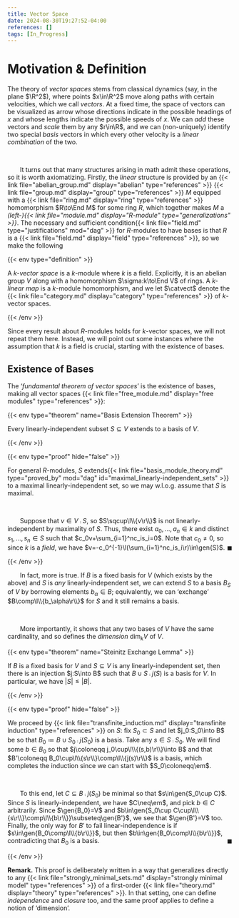 ```yaml
---
title: Vector Space
date: 2024-08-30T19:27:52-04:00
references: []
tags: [In_Progress]
---
```


# Motivation & Definition

The theory of *vector spaces* stems from classical dynamics (say, in the plane $\R^2$), where points $x\in\R^2$ move along paths with certain velocities, which we call *vectors*. At a fixed time, the space of vectors can be visualized as arrow whose directions indicate in the possible headings of $x$ and whose lengths indicate the possible speeds of $x$. We can *add* these vectors and *scale* them by any $r\in\R$, and we can (non-uniquely) identify two special *basis* vectors in which every other velocity is a *linear combination* of the two.

<br>

&emsp;&emsp;It turns out that many structures arising in math admit these operations, so it is worth axiomatizing. Firstly, the *linear* structure is provided by an {{< link file="abelian_group.md" display="abelian" type="references" >}} {{< link file="group.md" display="group" type="references" >}} $M$ equipped with a {{< link file="ring.md" display="ring" type="references" >}} homomorphism $R\to\End M$ for some ring $R$, which together makes $M$ a *(left-){{< link file="module.md" display="$R$-module" type="generalizations" >}}*. The necessary and sufficient condition{{< link file="field.md" type="justifications" mod="dag" >}} for $R$-modules to have bases is that $R$ is a {{< link file="field.md" display="field" type="references" >}}, so we make the following

{{< env type="definition" >}}

A *$k$-vector space* is a $k$-module where $k$ is a field. Explicitly, it is an abelian group $V$ along with a homomorphism $\sigma:k\to\End V$ of rings. A *$k$-linear map* is a $k$-module homomorphism, and we let $\catvect$ denote the {{< link file="category.md" display="category" type="references" >}} of $k$-vector spaces.

{{< /env >}}

Since every result about $R$-modules holds for $k$-vector spaces, we will not repeat them here. Instead, we will point out some instances where the assumption that $k$ is a field is crucial, starting with the existence of bases.

<div class="space"></div>

<h2 id="existence_of_bases">Existence of Bases</h2>

The ‘*fundamental theorem of vector spaces*’ is the existence of bases, making all vector spaces {{< link file="free_module.md" display="free modules" type="references" >}}:

{{< env type="theorem" name="Basis Extension Theorem" >}}

Every linearly-independent subset $S\subseteq V$ extends to a basis of $V$.

{{< /env >}}

{{< env type="proof" hide="false" >}}

For general $R$-modules, $S$ extends{{< link file="basis_module_theory.md" type="proved_by" mod="dag" id="maximal_linearly-independent_sets" >}} to a maximal linearly-independent set, so we may w.l.o.g. assume that $S$ is maximal.

<br>

&emsp;&emsp;Suppose that $v\in V\comp S$, so $S\sqcup\l\\{v\r\\}$ is not linearly-independent by maximality of $S$. Thus, there exist $a_0,\dots,a_n\in k$ and distinct $s_1,\dots,s_n\in S$ such that $c_0v+\sum_{i=1}^nc_is_i=0$. Note that $c_0\neq0$, so since $k$ is a *field*, we have $v=-c_0^{-1}\l(\sum_{i=1}^nc_is_i\r)\in\gen{S}$.<span style="float:right;">$\blacksquare$</span>

{{< /env >}}

<div class="space"></div>

&emsp;&emsp;In fact, more is true. If $B$ is a fixed basis for $V$ (which exists by the above) and $S$ is *any* linearly-independent set, we can extend $S$ to a basis $B_S$ of $V$ by borrowing elements $b_\alpha\in B$; equivalently, we can ‘exchange’ $B\comp\l\\{b_\alpha\r\\}$ for $S$ and it still remains a basis.

<br>

&emsp;&emsp;More importantly, it shows that any two bases of $V$ have the same cardinality, and so defines the *dimension* $\dim_kV$ of $V$.

{{< env type="theorem" name="Steinitz Exchange Lemma" >}}

If $B$ is a fixed basis for $V$ and $S\subseteq V$ is any linearly-independent set, then there is an injection $j:S\into B$ such that $B\cup S\comp j(S)$ is a basis for $V$. In particular, we have $|S|\leq|B|$.

{{< /env >}}

{{< env type="proof" hide="false" >}}

We proceed by {{< link file="transfinite_induction.md" display="transfinite induction" type="references" >}} on $S$: fix $S_0\subset S$ and let $j_0:S_0\into B$ be so that $B_0\coloneqq B\cup S_0\comp j(S_0)$ is a basis. Take any $s\in S\comp S_0$. We will find some $b\in B_0$ so that $j\coloneqq j_0\cup\l\\{(s,b)\r\\}\into B$ and that $B'\coloneqq B_0\cup\l\\{s\r\\}\comp\l\\{j(s)\r\\}$ is a basis, which completes the induction since we can start with $S_0\coloneqq\em$.

<br>

&emsp;&emsp;To this end, let $C\subseteq B\comp j(S_0)$ be minimal so that $s\in\gen{S_0\cup C}$. Since $S$ is linearly-independent, we have $C\neq\em$, and pick $b\in C$ arbitrarily. Since $\gen{B_0}=V$ and $b\in\gen{S_0\cup C\cup\l\\{s\r\\}\comp\l\\{b\r\\}}\subseteq\gen{B'}$, we see that $\gen{B'}=V$ too. Finally, the only way for $B'$ to fail linear-independence is if $s\in\gen{B_0\comp\l\\{b\r\\}}$, but then $b\in\gen{B_0\comp\l\\{b\r\\}}$, contradicting that $B_0$ is a basis.<span style="float:right;">$\blacksquare$</span>

{{< /env >}}

<div class="space"></div>

**Remark.** This proof is deliberately written in a way that generalizes directly to any {{< link file="strongly_minimal_sets.md" display="strongly minimal model" type="references" >}} of a first-order {{< link file="theory.md" display="theory" type="references" >}}. In that setting, one can define *independence* and *closure* too, and the same proof applies to define a notion of ‘dimension’.
